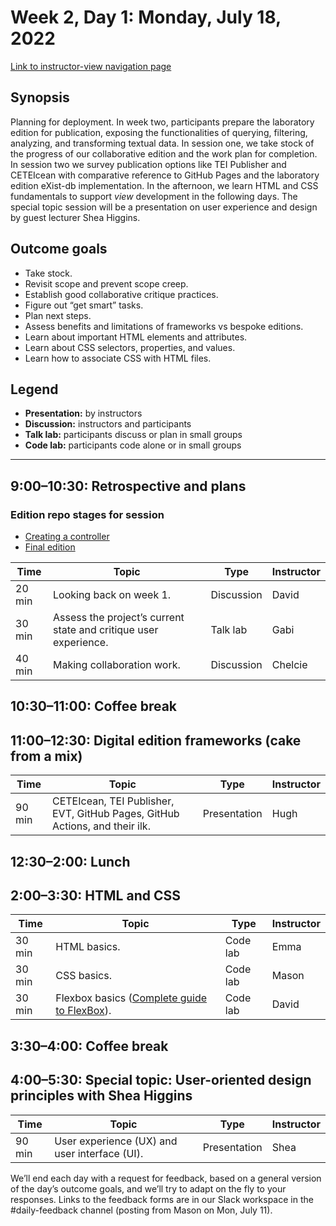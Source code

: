 # Week 2, Day 1: Monday, July 18, 2022
[Link to instructor-view navigation page](../daily_instructor_view.md)

## Synopsis

Planning for deployment. In week two, participants prepare the laboratory edition
                for publication, exposing the functionalities of querying, filtering, analyzing, and
                transforming textual data. In session one, we take stock of the progress of our
                collaborative edition and the work plan for completion. In session two we survey
                publication options like TEI Publisher and CETEIcean with comparative reference to
                GitHub Pages and the laboratory edition eXist-db implementation. In the afternoon,
                we learn HTML and CSS fundamentals to support *view* development in the following
                days. The special topic session will be a presentation on user experience and design
                by guest lecturer Shea Higgins.

## Outcome goals
* Take stock.
* Revisit scope and prevent scope creep.
* Establish good collaborative critique practices.
* Figure out “get smart” tasks.
* Plan next steps.
* Assess benefits and limitations of frameworks vs bespoke editions.
* Learn about important HTML elements and attributes.
* Learn about CSS selectors, properties, and values.
* Learn how to associate CSS with HTML files.

## Legend

* **Presentation:** by instructors
* **Discussion:** instructors and participants
* **Talk lab:** participants discuss or plan in small groups
* **Code lab:** participants code alone or in small groups

* * *
## 9:00–10:30: Retrospective and plans

### Edition repo stages for session

* [Creating a controller](https://github.com/Pittsburgh-NEH-Institute/06-controller)
* [Final edition](https://github.com/Pittsburgh-NEH-Institute/pr-app)

Time | Topic | Type | Instructor
---- | ---- | ---- | ---- 
20 min | Looking back on week 1. | Discussion|David
30 min | Assess the project’s current state and critique user experience. | Talk lab|Gabi
40 min | Making collaboration work. | Discussion|Chelcie

## 10:30–11:00: Coffee break

## 11:00–12:30: Digital edition frameworks (cake from a mix)

Time | Topic | Type | Instructor
---- | ---- | ---- | ---- 
90 min | CETEIcean, TEI Publisher, EVT, GitHub Pages, GitHub Actions, and their ilk. | Presentation|Hugh

## 12:30–2:00: Lunch

## 2:00–3:30: HTML and CSS

Time | Topic | Type | Instructor
---- | ---- | ---- | ---- 
30 min | HTML basics. | Code lab|Emma
30 min | CSS basics. | Code lab|Mason
30 min | Flexbox basics ([Complete guide to FlexBox](https://css-tricks.com/snippets/css/a-guide-to-flexbox/)). | Code lab|David

## 3:30–4:00: Coffee break

## 4:00–5:30: Special topic: User-oriented design principles with Shea Higgins

Time | Topic | Type | Instructor
---- | ---- | ---- | ---- 
90 min | User experience (UX) and user interface (UI). | Presentation|Shea

We’ll end each day with a request for feedback, based on a general version of the day’s outcome goals, and we’ll try to adapt on the fly to your responses. Links to the feedback forms are in our Slack workspace in the #daily-feedback channel (posting from Mason on Mon, July 11).